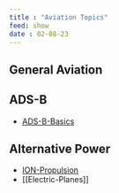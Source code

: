 ```yaml
---
title : "Aviation Topics"
feed: show
date : 02-08-23
---
```


## General Aviation

## ADS-B
- [ADS-B-Basics](content/notes/ADS-B-Basics.md)

## Alternative Power
- [ION-Propulsion](notes/ION-Propulsion.md)
- [[Electric-Planes]]

